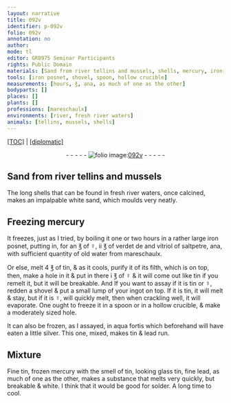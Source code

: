 ```yaml
---
layout: narrative
title: 092v
identifier: p-092v
folio: 092v
annotation: no
author:
mode: tl
editor: GR8975 Seminar Participants
rights: Public Domain
materials: [Sand from river tellins and mussels, shells, mercury, iron, ☿, verdet, vitriol of saltpetre, old water from mareschaulx, tin, filth, aqua fortis, silver, lead, Fine tin, frozen mercury, looking glass tin, fine lead, solder]
tools: [iron posnet, shovel, spoon, hollow crucible]
measurements: [hours, ℥, ana, as much of one as the other]
bodyparts: []
places: []
plants: []
professions: [mareschaulx]
environments: [river, fresh river waters]
animals: [tellins, mussels, shells]
---
```


<p><a href="{{ site.baseurl }}/translation/">[TOC]</a> | <a href="{{ site.baseurl }}/texts/p-092v_tc/" target="_blank">[diplomatic]</a></p><div class="folio" align="center">- - - - - <a href="http://gallica.bnf.fr/ark:/12148/btv1b10500001g/f190.image" target="_blank"><img src="https://cu-mkp.github.io/2017-workshop-edition/assets/photo-icon.png" alt="folio image: " style="display:inline-block; margin-bottom:-3px;"/>092v</a> - - - - - </div>  
  

## <span class="m">Sand from <span class="env">river</span> <span class="al">tellins</span> and <span class="al">mussels</span></span>

 
 The long <span class="m"><span class="al">shells</span></span> that can be found in <span class="env">fresh river waters</span>, once calcined, makes an impalpable white sand, which moulds very neatly.
 
 
  

## Freezing <span class="m">mercury</span>

 
It freezes, just as I tried, by boiling it one or two <span class="ms"><span class="tmp">hours</span></span> in a rather large <span class="tl"><span class="m">iron</span> posnet</span>, putting in, for an <span class="ms">℥</span> of <span class="m">☿</span>, ii <span class="ms">℥</span> of <span class="m">verdet</span> <span class="del">de</span> and <span class="m">vitriol of saltpetre</span>, <span class="ms">ana</span>, with sufficient quantity of <span class="m">old water from <span class="pro">mareschaulx</span></span>.
 
Or else, melt 4 <span class="ms">℥</span> of <span class="m">tin</span>, & as it cools, purify it of its <span class="m">filth</span>, which is on top, then, make a hole in it & put in there i <span class="ms">℥</span> of <span class="m">☿</span> & it will come out like <span class="m">tin</span> if you remelt it, but it will be breakable. And If you want to assay if it is <span class="m">tin</span> or <span class="m">☿</span>, redden a <span class="tl">shovel</span> & put a small lump of your ingot on top. If it is <span class="m">tin</span>, it will melt & stay, but if it is <span class="m">☿</span>, will quickly melt, then when crackling well, it will evaporate. One ought to freeze it in a <span class="tl">spoon</span> or in a <span class="tl">hollow crucible</span>, & make a moderately sized hole.
 
It can also be frozen, as I assayed, in <span class="m">aqua fortis</span> which beforehand will have eaten a little <span class="m">silver</span>. This one, mixed, makes <span class="m">tin</span> & <span class="m">lead</span> run.
 
 
  

## Mixture

 
<span class="m">Fine tin</span>, <span class="m">frozen mercury</span> with the smell of <span class="m">tin</span>, <span class="m">looking glass tin</span>, <span class="m">fine lead</span>, <span class="ms">as much of one as the other</span>, makes a substance that melts very quickly, but breakable & white. I think that it would be good for <span class="m">solder</span>. A long time to cool.
 
